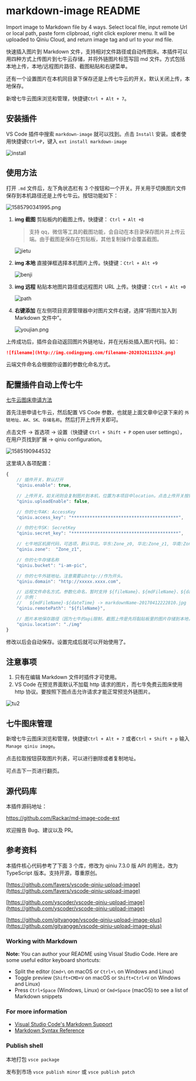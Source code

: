 # markdown-image README

Import image to Markdown file by 4 ways. Select local file, input remote Url or local path, paste form clipbroad, right click explorer menu. It will be uploaded to Qiniu Cloud, and return image tag and url to your md file.

快速插入图片到 Markdown 文件，支持相对文件路径或自动传图床。本插件可以用四种方式上传图片到七牛云存储，并将外链图片标签写回 md 文件。方式包括本地上传，本地/远程图片路径、截图粘贴和右键菜单。

还有一个设置图片在本机同目录下保存还是上传七牛云的开关。默认关闭上传，本地保存。

新增七牛云图床浏览和管理，快捷键`Ctrl + Alt + 7`。

## 安装插件

VS Code 插件中搜索 `markdown-image` 就可以找到。点击 `Install` 安装。或者使用快捷键`Ctrl+P`，键入 `ext install markdown-image`

![install](https://www.codingyang.com/assets/img/1585053722224.7c74657b.png)

## 使用方法

打开 `.md` 文件后，左下角状态栏有 3 个按钮和一个开关。开关用于切换图片文件保存到本机路径还是上传七牛云。按钮功能如下：

![1585790341995.png](images/1585790341995.png)

1. **img 截图** 剪贴板内的截图上传。快捷键： `Ctrl + Alt +8`

   > 支持 qq，微信等工具的截图功能，会自动在本目录保存图片并上传云端。由于截图是保存在剪贴板，其他复制操作会覆盖截图。

   ![jietu](./images/jietu.gif)

2. **img 本地** 直接弹框选择本机图片上传。快捷键：`Ctrl + Alt +9`

   ![benji](images/benji.gif)

3. **img 远程** 粘贴本地图片路径或远程图片 URL 上传。快捷键：`Ctrl + Alt +0`

   ![path](images/path.gif)

4. **右键添加** 在左侧项目资源管理器中对图片文件右键，选择“将图片加入到 Markdown 文件中”。

   ![youjian.png](images/youjian.gif)

上传成功后，插件会自动返回图片外链地址，并在光标处插入图片代码。如：

```md
![filename](http://img.codingyang.com/filename-2020326111524.png)
```

云端文件命名会根据你设置的参数化命名方式。

## 配置插件自动上传七牛

[七牛云图床申请方法](https://www.codingyang.com/2020/03/getQiniu.html)

首先注册申请七牛云，然后配置 VS Code 参数，也就是上面文章中记录下来的 `外链地址、AK、SK、存储名称`。然后打开上传开关即可。

点击文件 → 首选项 → 设置（快捷键 `Ctrl + Shift + P` open user settings），在用户页找到扩展 → qiniu configuration。

![1585190944532](./images/1585190944532.png)

这里填入各项配置：

```js
{
    // 插件开关，默认打开
    "qiniu.enable": true,

    // 上传开关。如关闭则会复制图片到本机，位置为本项目中location。点击上传开关按钮会修改本值。
    "qiniu.uploadEnable": false,

    // 你的七牛AK: AccessKey
    "qiniu.access_key": "*****************************************",

    // 你的七牛SK: SecretKey
    "qiniu.secret_key": "*****************************************",

    // 七牛地区机房代码，可选项，默认华北。华东:Zone_z0, 华北:Zone_z1, 华南:Zone_z2, 北美:Zone_na0, 东南亚:Zone_as0
    "qiniu.zone":  "Zone_z1",

    // 你的七牛存储名称
    "qiniu.bucket": "i-am-pic",

    // 你的七牛外链地址。注意需要以http://作为开头。
    "qiniu.domain": "http://xxxxx.xxxx.com",

    // 远程文件命名方式。参数化命名，暂时支持 ${fileName}、${mdFileName}、${date}、${dateTime}
    // 示例：
    //   ${mdFileName}-${dateTime} -> markdownName-20170412222810.jpg
    "qiniu.remotePath": "${fileName}",

    // 图片本地保存路径（因为七牛的api限制，截图上传是先将黏贴板里的图片存储到本地，然后再根据这个路径上传图片
    "qiniu.location": "./img"
}
```

修改以后会自动保存。设置完成后就可以开始使用了。

## 注意事项

1. 只有在编辑 Markdown 文件时插件才可使用。
2. VS Code 在预览界面默认不加载 http 请求的图片，而七牛免费云图床使用 http 协议。要按照下图点击允许请求才能正常预览外链图片。

![tu2](./images/tu2.png)

## 七牛图床管理

新增七牛云图床浏览和管理，快捷键`Ctrl + Alt + 7` 或者`Ctrl + Shift + p` 输入 `Manage qiniu image`。

点击拉取按钮获取图片列表，可以进行删除或者复制地址。

可点击下一页进行翻页。

## 源代码库

本插件源码地址：

https://github.com/Rackar/md-image-code-ext

欢迎报告 Bug、建议以及 PR。

## 参考资料

本插件核心代码参考了下面 3 个库，修改为 qiniu 7.3.0 版 API 的用法，改为 TypeScript 版本。支持开源，尊重原创。

[https://github.com/favers/vscode-qiniu-upload-image](https://github.com/favers/vscode-qiniu-upload-image)

[https://github.com/yscoder/vscode-qiniu-upload-image](https://github.com/yscoder/vscode-qiniu-upload-image)

[https://github.com/gityangge/vscode-qiniu-upload-image-plus](https://github.com/gityangge/vscode-qiniu-upload-image-plus)

### Working with Markdown

**Note:** You can author your README using Visual Studio Code. Here are some useful editor keyboard shortcuts:

- Split the editor (`Cmd+\` on macOS or `Ctrl+\` on Windows and Linux)
- Toggle preview (`Shift+CMD+V` on macOS or `Shift+Ctrl+V` on Windows and Linux)
- Press `Ctrl+Space` (Windows, Linux) or `Cmd+Space` (macOS) to see a list of Markdown snippets

### For more information

- [Visual Studio Code's Markdown Support](http://code.visualstudio.com/docs/languages/markdown)
- [Markdown Syntax Reference](https://help.github.com/articles/markdown-basics/)

### Publish shell

本地打包
`vsce package`

发布到市场
`vsce publish minor` 或 `vsce publish patch`
